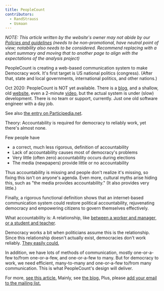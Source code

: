 ```yaml
---
title: PeopleCount
contributors:
  - RandStrauss
  - Usmaan
---
```


  
*NOTE: This article written by the website's owner may not abide by our
[Policies and guidelines](Policies_and_guidelines.md) (needs to
be non-promotional, have neutral point of view; notability also needs to
be considered. Recommend replacing with a short summary and moving that
to another page to align with the expectations of the analysis project)*

PeopleCount is creating a web-based communication system to make
Democracy work. It's first target is US national politics (congress).
(After that, state and local governments, international politics, and
other nations.)

Oct 2020: PeopleCount is NOT yet available. There is a
[blog](https://blog.peoplecount.org/project/guide-peoplecount-blog/),
and a shallow, old [website](https://peoplecount.org/), even a 2-minute
[video](https://youtu.be/7TW7MaUv_8o), but the actual system is under
(slow) development. There is no team or support, currently. Just one old
software engineer with a day job.

See also [the entry on
Participedia.net](https://participedia.net/organization/7126).

Theory: Accountability is required for democracy to reliably work, yet
there's almost none.

Few people have

- a correct, much less rigorous, definition of accountability
- Lack of accountability causes most of democracy's problems
- Very little (often zero) accountability occurs during elections
- The media (newpapers) provide little or no accountability

Thus accountability is missing and people don't realize it's missing, so
fixing this isn't on anyone's agenda. Even more, cultural myths arise
hiding this, such as "the media provides accountability." (It also
provides very little.)

Finally, a rigorous functional definition shows that an internet-based
communication system could restore political accountability,
rejuvenating democracy and empowering citizens to govern themselves
effectively.

What accountability is: A relationship, like [between a worker and
manager, or a student and
teacher](https://blog.peoplecount.org/accountability/real-political-accountability/).

Democracy works a bit when politicians assume this is the relationship.
Since this relationship doesn't actually exist, democracies don't work
reliably. [They easily could.](http://bit.ly/pc-nuts-bolts)

In addition, we have lots of methods of communication, mostly
one-or-a-few to/from one-or-a-few, and one-or-a-few to many. But for
democracy to work, we need efficient, many-to-many and one-or-a-few
to/from many communication. This is what PeopleCount's design will
deliver.

For more, [see this article.](https://peoplecount.org/more/voters.htm)
Mainly, see [the blog.](https://blog.peoplecount.org/) Plus, please [add
your email to the mailing list.](https://peoplecount.org/tohelp.htm)
